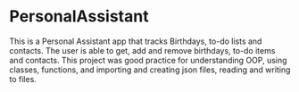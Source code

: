 # PersonalAssistant
This is a Personal Assistant app that tracks Birthdays, to-do lists and contacts. The user is able to get, add and remove birthdays, to-do items and contacts. This project was good practice for understanding OOP, using classes, functions, and importing and creating json files, reading and writing to files. 
